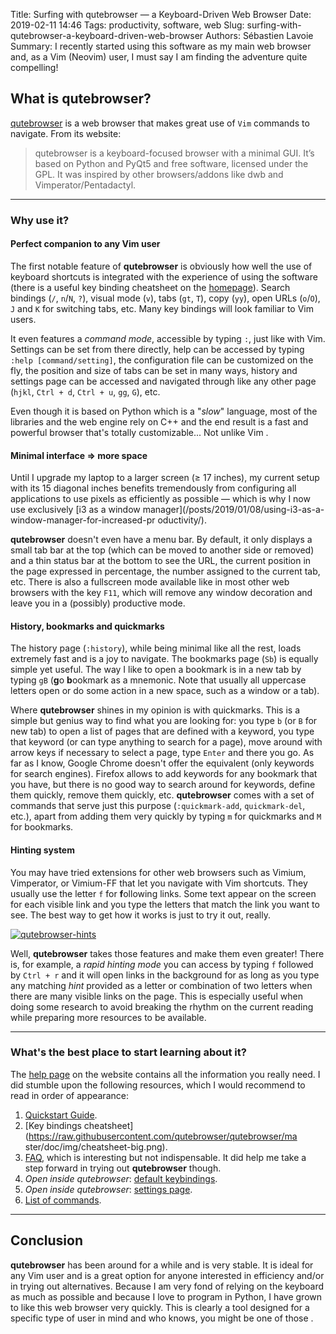Title: Surfing with qutebrowser — a Keyboard-Driven Web Browser
Date: 2019-02-11 14:46
Tags: productivity, software, web
Slug: surfing-with-qutebrowser-a-keyboard-driven-web-browser
Authors: Sébastien Lavoie
Summary: I recently started using this software as my main web browser and, as a Vim (Neovim) user, I must say I am finding the adventure quite compelling!

## What is qutebrowser?

[qutebrowser](https://qutebrowser.org/) is a web browser that makes
great use of `Vim` commands to navigate. From its website:

> qutebrowser is a keyboard-focused browser with a minimal GUI. It’s
based on Python and PyQt5 and free software, licensed under the GPL.
> It was inspired by other browsers/addons like dwb and
Vimperator/Pentadactyl.

----

### Why use it?

#### Perfect companion to any Vim user

The first notable feature of **qutebrowser** is obviously how well
the use of keyboard shortcuts is integrated with the experience of
using the software (there is a useful key binding cheatsheet on the
[homepage](https://qutebrowser.org/)). Search bindings (`/`, `n`/`N`,
`?`), visual mode (`v`), tabs (`gt`, `T`), copy (`yy`), open URLs
(`o`/`O`), `J` and `K` for switching tabs, etc. Many key bindings will
look familiar to Vim users.

It even features a _command mode_, accessible by typing `:`, just like
with Vim. Settings can be set from there directly, help can be accessed
by typing `:help [command/setting]`, the configuration file can be
customized on the fly, the position and size of tabs can be set in many
ways, history and settings page can be accessed and navigated through
like any other page (`hjkl`, `Ctrl + d`, `Ctrl + u`, `gg`, `G`), etc.

Even though it is based on Python which is a "_slow_" language, most of
the libraries and the web engine rely on C++ and the end result is a
fast and powerful browser that's totally customizable... Not unlike Vim
<i class="fas fa-smile-wink"></i>.

#### Minimal interface ⇒ more space

Until I upgrade my laptop to a larger screen (≥ 17 inches), my
current setup with its 15 diagonal inches benefits tremendously
from configuring all applications to use pixels as efficiently as
possible — which is why I now use exclusively [i3 as a window
manager](/posts/2019/01/08/using-i3-as-a-window-manager-for-increased-pr
oductivity/).

**qutebrowser** doesn't even have a menu bar. By default, it only
displays a small tab bar at the top (which can be moved to another
side or removed) and a thin status bar at the bottom to see the URL,
the current position in the page expressed in percentage, the number
assigned to the current tab, etc. There is also a fullscreen mode
available like in most other web browsers with the key `F11`, which will
remove any window decoration and leave you in a (possibly) productive
mode.

#### History, bookmarks and quickmarks

The history page (`:history`), while being minimal like all the rest,
loads extremely fast and is a joy to navigate. The bookmarks page (`Sb`)
is equally simple yet useful. The way I like to open a bookmark is in
a new tab by typing `gB` (**g**o **b**ookmark as a mnemonic. Note that
usually all uppercase letters open or do some action in a new space,
such as a window or a tab).

Where **qutebrowser** shines in my opinion is with quickmarks. This is
a simple but genius way to find what you are looking for: you type `b`
(or `B` for new tab) to open a list of pages that are defined with a
keyword, you type that keyword (or can type anything to search for a
page), move around with arrow keys if necessary to select a page, type
`Enter` and there you go. As far as I know, Google Chrome doesn't offer
the equivalent (only keywords for search engines). Firefox allows to add
keywords for any bookmark that you have, but there is no good way to
search around for keywords, define them quickly, remove them quickly,
etc. **qutebrowser** comes with a set of commands that serve just this
purpose (`:quickmark-add`, `quickmark-del`, etc.), apart from adding
them very quickly by typing `m` for quickmarks and `M` for bookmarks.

#### Hinting system

You may have tried extensions for other web browsers such as Vimium,
Vimperator, or Vimium-FF that let you navigate with Vim shortcuts. They
usually use the letter `f` for **f**ollowing links. Some text appear on
the screen for each visible link and you type the letters that match the
link you want to see. The best way to get how it works is just to try it
out, really.

<a href="{static}/images/posts/0007_surfing-with-qutebrowser/qutebrowser_hints.png"><img src="{static}/images/posts/0007_surfing-with-qutebrowser/qutebrowser_hints.png" alt="qutebrowser-hints" class="max-size-img-post"></a>


Well, **qutebrowser** takes those features and make them even greater!
There is, for example, a _rapid hinting mode_ you can access by typing
`f` followed by `Ctrl + r` and it will open links in the background
for as long as you type any matching _hint_ provided as a letter or
combination of two letters when there are many visible links on the
page. This is especially useful when doing some research to avoid
breaking the rhythm on the current reading while preparing more
resources to be available.

----

### What's the best place to start learning about it?

The [help page](https://qutebrowser.org/doc/help/) on the website
contains all the information you really need. I did stumble upon the
following resources, which I would recommend to read in order of
appearance:

1. [Quickstart Guide](https://qutebrowser.org/doc/quickstart.html).
2. [Key bindings
cheatsheet](https://raw.githubusercontent.com/qutebrowser/qutebrowser/ma
ster/doc/img/cheatsheet-big.png).
3. [FAQ](https://qutebrowser.org/doc/faq.html), which is interesting
but not indispensable. It did help me take a step forward in trying out
**qutebrowser** though.
4. _Open inside qutebrowser_: [default
keybindings](qute://help/settings.html#bindings.default).
5. _Open inside qutebrowser_: [settings page](qute://settings/).
6. [List of commands](https://qutebrowser.org/doc/help/commands.html).


----

## Conclusion

**qutebrowser** has been around for a while and is very stable. It is
ideal for any Vim user and is a great option for anyone interested in
efficiency and/or in trying out alternatives. Because I am very fond
of relying on the keyboard as much as possible and because I love to
program in Python, I have grown to like this web browser very quickly.
This is clearly a tool designed for a specific type of user in mind and
who knows, you might be one of those <i class="fas fa-smile"></i>.
